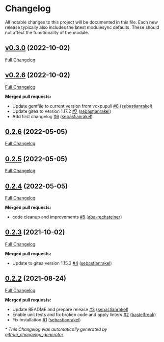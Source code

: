 # Changelog

All notable changes to this project will be documented in this file.
Each new release typically also includes the latest modulesync defaults.
These should not affect the functionality of the module.

## [v0.3.0](https://github.com/sebastianrakel/puppet-gitea/tree/v0.3.0) (2022-10-02)

[Full Changelog](https://github.com/sebastianrakel/puppet-gitea/compare/v0.2.6...v0.3.0)

## [v0.2.6](https://github.com/sebastianrakel/puppet-gitea/tree/v0.2.6) (2022-10-02)

[Full Changelog](https://github.com/sebastianrakel/puppet-gitea/compare/0.2.6...v0.2.6)

**Merged pull requests:**

- Update gemfile to current version from voxpupuli [\#8](https://github.com/sebastianrakel/puppet-gitea/pull/8) ([sebastianrakel](https://github.com/sebastianrakel))
- Update gitea to version 1.17.2 [\#7](https://github.com/sebastianrakel/puppet-gitea/pull/7) ([sebastianrakel](https://github.com/sebastianrakel))
- Add first changelog [\#6](https://github.com/sebastianrakel/puppet-gitea/pull/6) ([sebastianrakel](https://github.com/sebastianrakel))

## [0.2.6](https://github.com/sebastianrakel/puppet-gitea/tree/0.2.6) (2022-05-05)

[Full Changelog](https://github.com/sebastianrakel/puppet-gitea/compare/0.2.5...0.2.6)

## [0.2.5](https://github.com/sebastianrakel/puppet-gitea/tree/0.2.5) (2022-05-05)

[Full Changelog](https://github.com/sebastianrakel/puppet-gitea/compare/0.2.4...0.2.5)

## [0.2.4](https://github.com/sebastianrakel/puppet-gitea/tree/0.2.4) (2022-05-05)

[Full Changelog](https://github.com/sebastianrakel/puppet-gitea/compare/0.2.3...0.2.4)

**Merged pull requests:**

- code cleanup and improvements [\#5](https://github.com/sebastianrakel/puppet-gitea/pull/5) ([aba-rechsteiner](https://github.com/aba-rechsteiner))

## [0.2.3](https://github.com/sebastianrakel/puppet-gitea/tree/0.2.3) (2021-10-02)

[Full Changelog](https://github.com/sebastianrakel/puppet-gitea/compare/0.2.2...0.2.3)

**Merged pull requests:**

- Update to gitea version 1.15.3 [\#4](https://github.com/sebastianrakel/puppet-gitea/pull/4) ([sebastianrakel](https://github.com/sebastianrakel))

## [0.2.2](https://github.com/sebastianrakel/puppet-gitea/tree/0.2.2) (2021-08-24)

[Full Changelog](https://github.com/sebastianrakel/puppet-gitea/compare/6898902229f6995d5905fb4405b4f7b1c9986970...0.2.2)

**Merged pull requests:**

- Update README and prepare release [\#3](https://github.com/sebastianrakel/puppet-gitea/pull/3) ([sebastianrakel](https://github.com/sebastianrakel))
- Enable unit tests and fix broken code and apply linters [\#2](https://github.com/sebastianrakel/puppet-gitea/pull/2) ([bastelfreak](https://github.com/bastelfreak))
- Fix installation [\#1](https://github.com/sebastianrakel/puppet-gitea/pull/1) ([sebastianrakel](https://github.com/sebastianrakel))



\* *This Changelog was automatically generated by [github_changelog_generator](https://github.com/github-changelog-generator/github-changelog-generator)*
